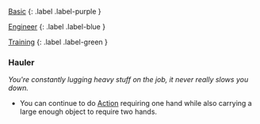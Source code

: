 
[Basic](Game/Progress#Basic)
{: .label .label-purple }

[Engineer](Game/Engineer)
{: .label .label-blue }

[Training](Game/Progress#Training)
{: .label .label-green }
### Hauler
*You're constantly lugging heavy stuff on the job, it never really slows you down.*
* You can continue to do [Action](Game/Core/Terminology#Action) requiring one hand while also carrying a large enough object to require two hands.


